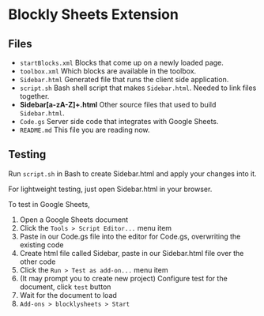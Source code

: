 # Blockly Sheets Extension

## Files

- `startBlocks.xml` Blocks that come up on a newly loaded page.
- `toolbox.xml` Which blocks are available in the toolbox.
- `Sidebar.html` Generated file that runs the client side application.
- `script.sh` Bash shell script that makes `Sidebar.html`. Needed to link files together.
- **Sidebar[a-zA-Z]+.html** Other source files that used to build `Sidebar.html`.	
- `Code.gs` Server side code that integrates with Google Sheets.
- `README.md` This file you are reading now.

## Testing

Run `script.sh` in Bash to create Sidebar.html and apply your changes into it.

For lightweight testing, just open Sidebar.html in your browser.

To test in Google Sheets,

1. Open a Google Sheets document
2. Click the `Tools > Script Editor...` menu item
3. Paste in our Code.gs file into the editor for Code.gs,
	overwriting the existing code
4. Create html file called Sidebar, paste in our Sidebar.html
	file over the other code
2. Click the `Run > Test as add-on...` menu item
6. (It may prompt you to create new project) Configure test for the document, click `test` button
8. Wait for the document to load
9. `Add-ons > blocklysheets > Start`

